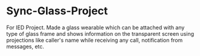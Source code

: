 # Sync-Glass-Project
For IED Project.
Made a glass wearable which can be attached with any type of glass frame and shows information on the transparent screen using projections like caller's name while receiving any call, notification from messages, etc.

